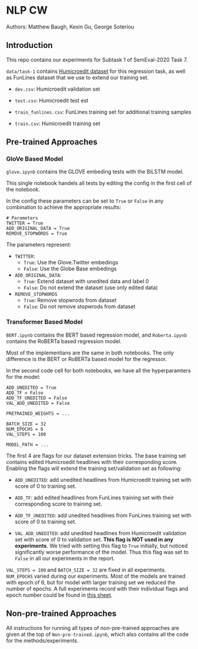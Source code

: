 # NLP CW

Authors: Matthew Baugh, Kexin Gu, George Soteriou

## Introduction

This repo contains our experiments for Subtask 1 of SemEval-2020 Task 7.

`data/task-1` contains [Humicroedit dataset](https://www.cs.rochester.edu/u/nhossain/humicroedit.html) for this regression task, as well as FunLines dataset that we use to extend our training set.

* `dev.csv`: Humicroedit validation set

* `test.csv`: Humicroedit test est

* `train_funlines.csv`: FunLines training set for additional training samples

* `train.csv`: Humicroedit training set

## Pre-trained Approaches

### GloVe Based Model

`glove.ipynb` contains the GLOVE embeding tests with the BiLSTM model.

This single notebook handels all tests by editing the config in the first cell of the notebook.

In the config these parameters can be set to `True` or `False` in any combination to achieve the appropriate results:
```
# Parameters
TWITTER = True
ADD_ORIGINAL_DATA = True
REMOVE_STOPWORDS = True
```
The parameters represent:
- `TWITTER`: 
  - `True`: Use the Glove.Twitter embedings 
  - `False`: Use the Globe Base embedings
- `ADD_ORIGINAL_DATA`:
  - `True`: Extend dataset with unedited data and label 0
  - `False`: Do not extend the dataset (use only edited data)
- `REMOVE_STOPWORDS`
  - `True`: Remove stopwrods from dataset
  - `False`: Do not remove stopwrods from dataset

### Transformer Based Model

`BERT.ipynb` contains the BERT based regression model, and `Roberta.ipynb` contains the RoBERTa based regression model.

Most of the implementians are the same in both notebooks. The only difference is the BERT or RoBERTa based model for the regressor.

In the second code cell for both notebooks, we have all the hyperparamters for the model:

```
ADD_UNEDITED = True
ADD_TF = False
ADD_TF_UNEDITED = False
VAL_ADD_UNEDITED = False

PRETRAINED_WEIGHTS = ...

BATCH_SIZE = 32
NUM_EPOCHS = 6
VAL_STEPS = 100

MODEL_PATH = ...
```

The first 4 are flags for our dataset extension tricks. The base training set contains edited Humicroedit headlines with their corresponding score. Enabling the flags will extend the training set/validation set as following:

* `ADD_UNEDITED`: add unedited headlines from Humicroedit training set with score of 0 to training set.

* `ADD_TF`: add edited headlines from FunLines training set with their corresponding score to training set.

* `ADD_TF_UNEDITED`: add unedited headlines from FunLines training set with score of 0 to training set.

* `VAL_ADD_UNEDITED`: add unedited headlines from Humicroedit validation set with score of 0 to validation set. **This flag is NOT used in any experiments**. We tried with setting this flag to `True` initially, but noticed significantly worse performance of the model. Thus this flag was set to `False` in all our experiments in the report.

`VAL_STEPS = 100` and `BATCH_SIZE = 32` are fixed in all experiments. `NUM_EPOCHS` varied during our experiments. Most of the models are trained with epoch of 6, but for model with larger training set we reduced the number of epochs. A full experiments record with their individual flags and epoch number could be found in [this sheet](https://docs.google.com/spreadsheets/d/14Z2V2v15gwpxJ5fGwdaLdaRUGhNI3KHaVu-nbzSCPvk/edit?usp=sharing).

## Non-pre-trained Approaches

All instructions for running all types of non-pre-trained approaches are given at the top of `Non-pre-trained.ipynb`, which also contains all the code for the methods/experiments.
